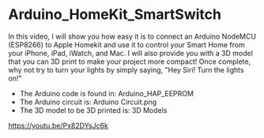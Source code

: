 # Arduino_HomeKit_SmartSwitch
In this video, I will show you how easy it is to connect an Arduino NodeMCU (ESP8266) to Apple Homekit and use it to control your Smart Home from your iPhone, iPad, iWatch, and Mac. I will also provide you with a 3D model that you can 3D print to make your project more compact!  Once complete, why not try to turn your lights by simply saying, "Hey Siri! Turn the lights on!"

- The Arduino code is found in: Arduino_HAP_EEPROM
- The Arduino circuit is: Arduino Circuit.png
- The 3D model to be 3D printed is: 3D Models

https://youtu.be/Px82DYsJc6k
